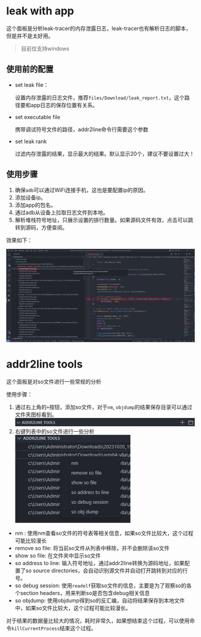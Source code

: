 # leak with app
这个面板是分析leak-tracer的内存泄露日志，leak-tracer也有解析日志的脚本，但是并不是太好用。

> 目前仅支持windows
## 使用前的配置
- set leak file：
  
  设置内存泄露的日志文件，推荐`files/Download/leak_report.txt`，这个路径要和app日志的保存位置有关系。
- set executable file

  携带调试符号文件的路径，addr2line命令行需要这个参数

- set leak rank

  过滤内存泄露的结果，显示最大的结果。默认显示20个，建议不要设置过大！
## 使用步骤

1. 确保`adb`可以通过WiFi连接手机，这也是要配置ip的原因。
2. 添加设备ip。
3. 添加app的包名。
4. 通过adb从设备上拉取日志文件到本地。
5. 解析堆栈符号地址，只展示设置的排行数量。如果源码文件有效，点击可以跳转到源码，方便查阅。

效果如下：

![Alt text](doc/image.png)

# addr2line tools

这个面板是对so文件进行一些常规的分析

使用步骤：
1. 通过右上角的`+`按钮，添加so文件，对于`nm`, `objdump`的结果保存目录可以通过文件夹图标看到。
 ![Alt text](doc/addr2line-add.png)  
3. 右键列表中的so文件进行一些分析
  ![Alt text](doc/addr2line-so-files.png)
  
- nm : 使用nm查看so文件的符号表等相关信息，如果so文件比较大，这个过程可能比较漫长 
- remove so file: 将当前so文件从列表中移除，并不会删除该so文件
- show so file: 在文件夹中显示so文件
- so address to line: 输入符号地址，通过addr2line转换为源码地址，如果配置了so source directories，会自动识别源文件并自动打开跳转到对应的行号。
- so debug session: 使用`readelf`获取so文件的信息，主要是为了观察so的各个section headers，用来判断so是否包含debug相关信息
- so objdump: 使用objdump得到so的反汇编，自动将结果保存到本地文件中，如果so文件比较大，这个过程可能比较漫长。



对于结果的数据量比较大的情况，耗时非常久，如果想结束这个过程，可以使用命令`killCurrentProcess`结束这个过程。